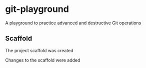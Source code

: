 # git-playground
A playground to practice advanced and destructive Git operations

## Scaffold

The project scaffold was created

Changes to the scaffold were added
